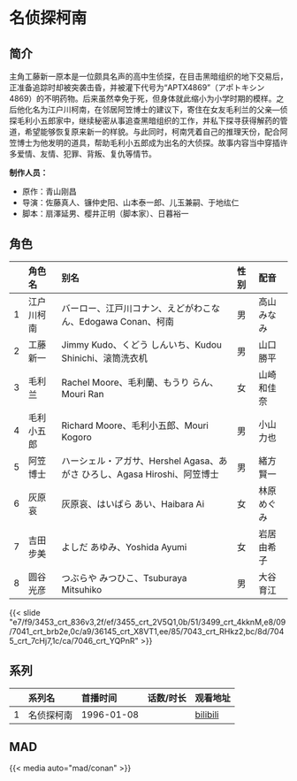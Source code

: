 # 名侦探柯南


## 简介

主角工藤新一原本是一位颇具名声的高中生侦探，在目击黑暗组织的地下交易后，正准备追踪时却被突袭击昏，并被灌下代号为“APTX4869”（アポトキシン4869）的不明药物。后来虽然幸免于死，但身体就此缩小为小学时期的模样。之后他化名为江户川柯南，在邻居阿笠博士的建议下，寄住在女友毛利兰的父亲—侦探毛利小五郎家中，继续秘密从事追查黑暗组织的工作，并私下探寻获得解药的管道，希望能够恢复原来新一的样貌。与此同时，柯南凭着自己的推理天份，配合阿笠博士为他发明的道具，帮助毛利小五郎成为出名的大侦探。故事内容当中穿插许多爱情、友情、犯罪、背叛、复仇等情节。

**制作人员：**
- 原作：青山刚昌
- 导演：佐藤真人、镰仲史阳、山本泰一郎、儿玉兼嗣、于地纮仁
- 脚本：扇澤延男、樱井正明（脚本家）、日暮裕一

## 角色

|     |   角色名   |   别名  | 性别 |  配音  |
|:--- |:------  |:----      |:---  |:--   |
| 1 | 江户川柯南 | バーロー、江戸川コナン、えどがわこなん、Edogawa Conan、柯南 | 男 | 高山みなみ |
| 2 | 工藤新一 | Jimmy Kudo、くどう しんいち、Kudou Shinichi、滚筒洗衣机 | 男 | 山口勝平 |
| 3 | 毛利兰 | Rachel Moore、毛利蘭、もうり らん、Mouri Ran | 女 | 山崎和佳奈 |
| 4 | 毛利小五郎 | Richard Moore、毛利小五郎、Mouri Kogoro | 男 | 小山力也 |
| 5 | 阿笠博士 | ハーシェル・アガサ、Hershel Agasa、あがさ ひろし、Agasa Hiroshi、阿笠博士 | 男 | 緒方賢一 |
| 6 | 灰原哀 | 灰原哀、はいばら あい、Haibara Ai | 女 | 林原めぐみ |
| 7 | 吉田步美 | よしだ あゆみ、Yoshida Ayumi | 女 | 岩居由希子 |
| 8 | 圆谷光彦 | つぶらや みつひこ、Tsuburaya Mitsuhiko | 男 | 大谷育江 |

{{< slide "e7/f9/3453_crt_836v3,2f/ef/3455_crt_2V5Q1,0b/51/3499_crt_4kknM,e8/09/7041_crt_brb2e,0c/a9/36145_crt_X8VT1,ee/85/7043_crt_RHkz2,bc/8d/7045_crt_7cHj7,1c/ca/7046_crt_YQPnR" >}}

## 系列

|     |   系列名   |   首播时间  | 话数/时长  | 观看地址 |
|:---  |:------    |:----      |:---       |:---  |
| 1 | 名侦探柯南 | 1996-01-08 |  | [bilibili](https://www.bilibili.com/bangumi/play/ss33378)  |



## MAD

{{< media  auto="mad/conan"  >}}
